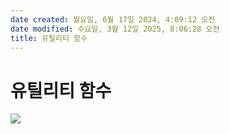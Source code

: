```yaml
---
date created: 월요일, 6월 17일 2024, 4:09:12 오전
date modified: 수요일, 3월 12일 2025, 8:06:28 오전
title: 유틸리티 함수
---
```


# 유틸리티 함수

![](https://i.imgur.com/I1ehPu8.png)

